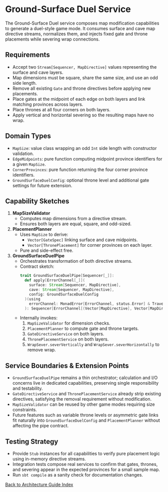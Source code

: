 # Ground-Surface Duel Service

The Ground-Surface Duel service composes map modification capabilities to generate a duel-style game mode. It consumes surface and cave map directive streams, normalizes them, and injects fixed gate and throne placements while severing wrap connections.

## Requirements
- Accept two `Stream[Sequencer, MapDirective]` values representing the surface and cave layers.
- Map dimensions must be square, share the same size, and use an odd side length.
- Remove all existing `Gate` and throne directives before applying new placements.
- Place gates at the midpoint of each edge on both layers and link matching provinces across layers.
- Place thrones at all four corners on both layers.
- Apply vertical and horizontal severing so the resulting maps have no wrap.

## Domain Types
- `MapSize`: value class wrapping an odd `Int` side length with constructor validation.
- `EdgeMidpoints`: pure function computing midpoint province identifiers for a given `MapSize`.
- `CornerProvinces`: pure function returning the four corner province identifiers.
- `GroundSurfaceDuelConfig`: optional throne level and additional gate settings for future extension.

## Capability Sketches
1. **MapSizeValidator**
   - Computes map dimensions from a directive stream.
   - Ensures both layers are equal, square, and odd-sized.
2. **PlacementPlanner**
   - Uses `MapSize` to derive:
     - `Vector[GateSpec]` linking surface and cave midpoints.
     - `Vector[ThronePlacement]` for corner provinces on each layer.
   - Pure and side-effect free.
3. **GroundSurfaceDuelPipe**
   - Orchestrates transformation of both directive streams.
   - Contract sketch:
     ```scala
     trait GroundSurfaceDuelPipe[Sequencer[_]]:
       def apply[ErrorChannel[_]](
         surface: Stream[Sequencer, MapDirective],
         cave: Stream[Sequencer, MapDirective],
         config: GroundSurfaceDuelConfig
       )(using
         errorChannel: MonadError[ErrorChannel, status.Error] & Traverse[ErrorChannel]
       ): Sequencer[ErrorChannel[(Vector[MapDirective], Vector[MapDirective])]]
     ```
   - Internally invokes:
     1. `MapSizeValidator` for dimension checks.
     2. `PlacementPlanner` to compute gate and throne targets.
     3. `GateDirectiveService` on both layers.
     4. `ThronePlacementService` on both layers.
     5. `WrapSever.severVertically` and `WrapSever.severHorizontally` to remove wrap.

## Service Boundaries & Extension Points
- `GroundSurfaceDuelPipe` remains a thin orchestrator; calculation and I/O concerns live in dedicated capabilities, preserving single responsibility and testability.
- `GateDirectiveService` and `ThronePlacementService` already strip existing directives, satisfying the removal requirement without modification.
- `MapSizeValidator` can be reused by other game modes requiring size constraints.
- Future features such as variable throne levels or asymmetric gate links fit naturally into `GroundSurfaceDuelConfig` and `PlacementPlanner` without affecting the pipe contract.

## Testing Strategy
- Provide `Stub` instances for all capabilities to verify pure placement logic using in-memory directive streams.
- Integration tests compose real services to confirm that gates, thrones, and severing appear in the expected provinces for a small sample map.
- Run `sbt compile` as a sanity check for documentation changes.

[Back to Architecture Guide Index](README.md)
